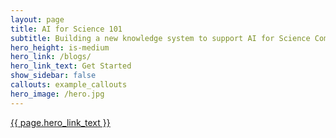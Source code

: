 ```yaml
---
layout: page
title: AI for Science 101
subtitle: Building a new knowledge system to support AI for Science Community
hero_height: is-medium
hero_link: /blogs/
hero_link_text: Get Started
show_sidebar: false
callouts: example_callouts
hero_image: /hero.jpg
---
```



<div class="container">
    <div class="columns is-vcentered">
        <div class="column is-12 is-size-2 has-text-centered">
        </div>
    </div>
</div>

<div class="container">
    <div class="columns is-vcentered">
        <div class="column is-12 is-size-2 has-text-centered">
        </div>
    </div>
</div>

<div class="container">
        <div class="columns is-vcentered">
            <div class="column is-10 is-offset-1 has-text-centered">
                <a href="{{ page.hero_link | prepend: site.baseurl  }}" class="button is-rounded is-large is-info is-focused">{{ page.hero_link_text }}</a>
            </div>
        </div>
</div>